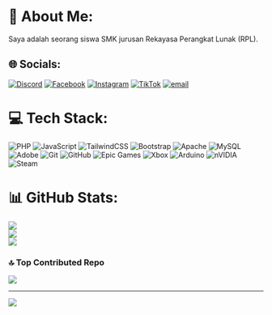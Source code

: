 # 💫 About Me:
Saya adalah seorang siswa SMK jurusan Rekayasa Perangkat Lunak (RPL).


## 🌐 Socials:
[![Discord](https://img.shields.io/badge/Discord-%237289DA.svg?logo=discord&logoColor=white)](https://discord.gg/prometheus8520) [![Facebook](https://img.shields.io/badge/Facebook-%231877F2.svg?logo=Facebook&logoColor=white)](https://www.facebook.com/gametootrash) [![Instagram](https://img.shields.io/badge/Instagram-%23E4405F.svg?logo=Instagram&logoColor=white)](https://instagram.com/ahmdijakaam) [![TikTok](https://img.shields.io/badge/TikTok-%23000000.svg?logo=TikTok&logoColor=white)](https://tiktok.com/@cardinal_89) [![email](https://img.shields.io/badge/Email-D14836?logo=gmail&logoColor=white)](mailto:ahmadijaka89@gmail.com) 

# 💻 Tech Stack:
![PHP](https://img.shields.io/badge/php-%23777BB4.svg?style=flat&logo=php&logoColor=white) ![JavaScript](https://img.shields.io/badge/javascript-%23323330.svg?style=flat&logo=javascript&logoColor=%23F7DF1E) ![TailwindCSS](https://img.shields.io/badge/tailwindcss-%2338B2AC.svg?style=flat&logo=tailwind-css&logoColor=white) ![Bootstrap](https://img.shields.io/badge/bootstrap-%238511FA.svg?style=flat&logo=bootstrap&logoColor=white) ![Apache](https://img.shields.io/badge/apache-%23D42029.svg?style=flat&logo=apache&logoColor=white) ![MySQL](https://img.shields.io/badge/mysql-4479A1.svg?style=flat&logo=mysql&logoColor=white) ![Adobe](https://img.shields.io/badge/adobe-%23FF0000.svg?style=flat&logo=adobe&logoColor=white) ![Git](https://img.shields.io/badge/git-%23F05033.svg?style=flat&logo=git&logoColor=white) ![GitHub](https://img.shields.io/badge/github-%23121011.svg?style=flat&logo=github&logoColor=white) ![Epic Games](https://img.shields.io/badge/epicgames-%23313131.svg?style=flat&logo=epicgames&logoColor=white) ![Xbox](https://img.shields.io/badge/xbox-%23107C10.svg?style=flat&logo=xbox&logoColor=white) ![Arduino](https://img.shields.io/badge/-Arduino-00979D?style=flat&logo=Arduino&logoColor=white) ![nVIDIA](https://img.shields.io/badge/nVIDIA-%2376B900.svg?style=flat&logo=nVIDIA&logoColor=white) ![Steam](https://img.shields.io/badge/steam-%23000000.svg?style=flat&logo=steam&logoColor=white)
# 📊 GitHub Stats:
![](https://github-readme-stats.vercel.app/api?username=Dex-Enthusiast&theme=midnight-purple&hide_border=false&include_all_commits=false&count_private=false)<br/>
![](https://nirzak-streak-stats.vercel.app/?user=Dex-Enthusiast&theme=midnight-purple&hide_border=false)<br/>
![](https://github-readme-stats.vercel.app/api/top-langs/?username=Dex-Enthusiast&theme=midnight-purple&hide_border=false&include_all_commits=false&count_private=false&layout=compact)

### 🔝 Top Contributed Repo
![](https://github-contributor-stats.vercel.app/api?username=Dex-Enthusiast&limit=5&theme=midnight-purple&combine_all_yearly_contributions=true)

---
[![](https://visitcount.itsvg.in/api?id=Dex-Enthusiast&icon=4&color=0)](https://visitcount.itsvg.in)

<!-- Proudly created with GPRM ( https://gprm.itsvg.in ) -->

